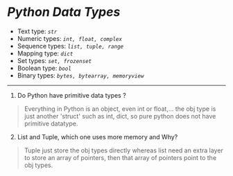 # *Python Data Types*

- Text type: *`str`*
- Numeric types: *`int, float, complex`*
- Sequence types: *`list, tuple, range`*
- Mapping type: *`dict`*
- Set types: *`set, frozenset`*
- Boolean type: *`bool`*
- Binary types: *`bytes, bytearray, memoryview`*

---

1. Do Python have primitive data types ?

> Everything in Python is an object, even int or float,... the obj type is just another 'struct' such as int, dict, so pure python does not have primitive datatype.

2. List and Tuple, which one uses more memory and Why?

> Tuple just store the obj types directly whereas list need an extra layer to store an array of pointers, then that array of pointers point to the obj types.
